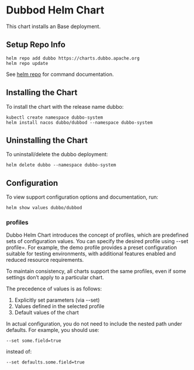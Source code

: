 # Dubbod Helm Chart

This chart installs an Base deployment.

## Setup Repo Info
```
helm repo add dubbo https://charts.dubbo.apache.org
helm repo update
```
See [helm repo](https://helm.sh/docs/helm/helm_repo/) for command documentation.

## Installing the Chart

To install the chart with the release name dubbo:
```
kubectl create namespace dubbo-system
helm install nacos dubbo/dubbod --namespace dubbo-system
```

## Uninstalling the Chart

To uninstall/delete the dubbo deployment:
```
helm delete dubbo --namespace dubbo-system
```

## Configuration

To view support configuration options and documentation, run:
```
helm show values dubbo/dubbod
```

### profiles
Dubbo Helm Chart introduces the concept of profiles, which are predefined sets of configuration values. You can specify the desired profile using --set profile=<profile>. For example, the demo profile provides a preset configuration suitable for testing environments, with additional features enabled and reduced resource requirements.

To maintain consistency, all charts support the same profiles, even if some settings don’t apply to a particular chart.

The precedence of values is as follows:
1. Explicitly set parameters (via --set)
2. Values defined in the selected profile
3. Default values of the chart

In actual configuration, you do not need to include the nested path under defaults. For example, you should use:
```
--set some.field=true
```

instead of:
```
--set defaults.some.field=true
```